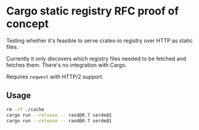# Cargo static registry RFC proof of concept

Testing whether it's feasible to serve crates-io registry over HTTP as static files.

Currently it only discovers which registry files needed to be fetched and fetches them. There's no integration with Cargo.

Requires `reqwest` with HTTP/2 support.

## Usage

```sh
rm -rf ./cache
cargo run --release -- rand@0.7 serde@1
cargo run --release -- rand@0.7 serde@1
```
